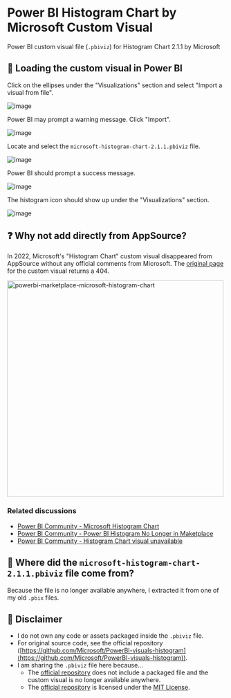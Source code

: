 # Power BI Histogram Chart by Microsoft Custom Visual

Power BI custom visual file (`.pbiviz`) for Histogram Chart 2.1.1 by Microsoft

## 🧪 Loading the custom visual in Power BI

Click on the ellipses under the "Visualizations" section and select "Import a visual from file".

![image](https://github.com/subwaymatch/power-bi-histogram-chart-visual-by-microsoft-legacy/assets/1064036/b4c0fc90-31ab-4c94-ac98-39f1f7fe8095)

Power BI may prompt a warning message. Click "Import".

![image](https://github.com/subwaymatch/power-bi-histogram-chart-visual-by-microsoft-legacy/assets/1064036/830c6de9-c9a7-4953-b74b-37f250700a38)

Locate and select the `microsoft-histogram-chart-2.1.1.pbiviz` file.

![image](https://github.com/subwaymatch/power-bi-histogram-chart-visual-by-microsoft-legacy/assets/1064036/d90f68e2-6df9-41c8-9feb-37fe230a89e1)

Power BI should prompt a success message.

![image](https://github.com/subwaymatch/power-bi-histogram-chart-visual-by-microsoft-legacy/assets/1064036/c846288a-84a8-4bc0-97a9-c44c533fdf62)

The histogram icon should show up under the "Visualizations" section.

![image](https://github.com/subwaymatch/power-bi-histogram-chart-visual-by-microsoft-legacy/assets/1064036/2b6d97a7-f680-4e95-abe4-0bc165576484)



## ❓ Why not add directly from AppSource?

In 2022, Microsoft's "Histogram Chart" custom visual disappeared from AppSource without any official comments from Microsoft. The [original page](https://store.office.com/en-us/app.aspx?assetid=WA104380776&sourcecorrid=e26ecce9-0b9e-47f4-9c7a-a023465dafdc&searchapppos=0&ui=en-US&rs=en-US&ad=US&appredirect=false) for the custom visual returns a 404.

<img width="500" alt="powerbi-marketplace-microsoft-histogram-chart" src="https://github.com/subwaymatch/power-bi-histogram-chart-visual-by-microsoft-legacy/assets/1064036/9f6d8229-b814-46a7-9228-ad20e8351334">

### Related discussions

- [Power BI Community - Microsoft Histogram Chart](https://community.fabric.microsoft.com/t5/Desktop/Microsoft-Histogram-Chart/td-p/2971391)
- [Power BI Community - Power BI Histogram No Longer in Maketplace](https://community.fabric.microsoft.com/t5/Issues/Power-BI-Histogram-No-Longer-in-Maketplace/idi-p/2676863)
- [Power BI Community - Histogram Chart visual unavailable](https://community.fabric.microsoft.com/t5/Issues/Histogram-Chart-visual-unavailable/idi-p/2628546)


## 🔨 Where did the `microsoft-histogram-chart-2.1.1.pbiviz` file come from?

Because the file is no longer available anywhere, I extracted it from one of my old `.pbix` files.


## 📌 Disclaimer

- I do not own any code or assets packaged inside the `.pbiviz` file.
- For original source code, see the official repository ([https://github.com/Microsoft/PowerBI-visuals-histogram](https://github.com/Microsoft/PowerBI-visuals-histogram)). 
- I am sharing the `.pbiviz` file here because...
  - The [official repository](https://github.com/Microsoft/PowerBI-visuals-histogram) does not include a packaged file and the custom visual is no longer available anywhere.
  - The [official repository](https://github.com/Microsoft/PowerBI-visuals-histogram) is licensed under the [MIT License](https://github.com/microsoft/powerbi-visuals-histogram/blob/master/LICENSE).
